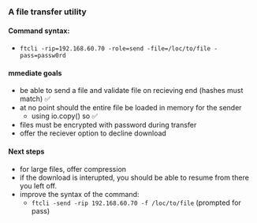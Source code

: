 ### A file transfer utility

#### Command syntax:
- `ftcli -rip=192.168.60.70 -role=send -file=/loc/to/file -pass=passw0rd`

#### mmediate goals
- be able to send a file and validate file on recieving end (hashes must match) ✅
- at no point should the entire file be loaded in memory for the sender
    - using io.copy() so ✅
- files must be encrypted with password during transfer
- offer the reciever option to decline download

#### Next steps
- for large files, offer compression
- if the download is interupted, you should be able to resume from there you left off.
- improve the syntax of the command:
    - `ftcli -send -rip 192.168.60.70 -f /loc/to/file` (prompted for pass)